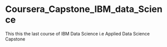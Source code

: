 # Coursera_Capstone_IBM_data_Science
This this the last course of IBM Data Science i.e Applied Data Science Capstone
